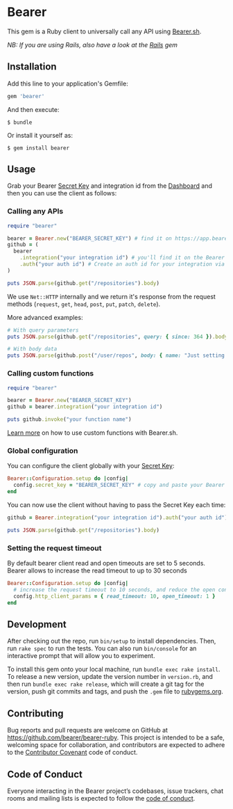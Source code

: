 # Bearer

This gem is a Ruby client to universally call any API using [Bearer.sh](https://www.bearer.sh).

_NB: If you are using Rails, also have a look at the [Rails](https://github.com/bearer/bearer-rails) gem_

## Installation

Add this line to your application's Gemfile:

```ruby
gem 'bearer'
```

And then execute:

```shell
$ bundle
```
Or install it yourself as:

```shell
$ gem install bearer
```

## Usage

Grab your Bearer [Secret Key](https://app.bearer.sh/keys) and integration id from
the [Dashboard](https://app.bearer.sh) and then you can use the client as follows:

### Calling any APIs

```ruby
require "bearer"

bearer = Bearer.new("BEARER_SECRET_KEY") # find it on https://app.bearer.sh/keys
github = (
  bearer
    .integration("your integration id") # you'll find it on the Bearer dashboard https://app.bearer.sh
    .auth("your auth id") # Create an auth id for your integration via the dashboard
)

puts JSON.parse(github.get("/repositories").body)
```

We use `Net::HTTP` internally and we
return it's response from the request methods (`request`,
`get`, `head`, `post`, `put`, `patch`, `delete`).

More advanced examples:

```ruby
# With query parameters
puts JSON.parse(github.get("/repositories", query: { since: 364 }).body)

# With body data
puts JSON.parse(github.post("/user/repos", body: { name: "Just setting up my Bearer.sh" }).body)
```

### Calling custom functions

```ruby
require "bearer"

bearer = Bearer.new("BEARER_SECRET_KEY")
github = bearer.integration("your integration id")

puts github.invoke("your function name")
```

[Learn more](https://docs.bearer.sh/working-with-bearer/manipulating-apis) on how to use custom functions with Bearer.sh.

### Global configuration

You can configure the client globally with your [Secret Key](https://app.bearer.sh/keys):

```ruby
Bearer::Configuration.setup do |config|
  config.secret_key = "BEARER_SECRET_KEY" # copy and paste your Bearer `Secret Key`
end
```

You can now use the client without having to pass the Secret Key each time:

```ruby
github = Bearer.integration("your integration id").auth("your auth id")

puts JSON.parse(github.get("/repositories").body)
```
### Setting the request timeout

By default bearer client read and open timeouts are set to 5 seconds. Bearer allows to increase the read timeout to up to 30 seconds

```ruby
Bearer::Configuration.setup do |config|
  # increase the request timeout to 10 seconds, and reduce the open connection timeout to 1 second
  config.http_client_params = { read_timeout: 10, open_timeout: 1 } 
end
```

## Development

After checking out the repo, run `bin/setup` to install dependencies. Then, run `rake spec` to run the tests. You can also run `bin/console` for an interactive prompt that will allow you to experiment.

To install this gem onto your local machine, run `bundle exec rake install`. To release a new version, update the version number in `version.rb`, and then run `bundle exec rake release`, which will create a git tag for the version, push git commits and tags, and push the `.gem` file to [rubygems.org](https://rubygems.org).

## Contributing

Bug reports and pull requests are welcome on GitHub at https://github.com/bearer/bearer-ruby. This project is intended to be a safe, welcoming space for collaboration, and contributors are expected to adhere to the [Contributor Covenant](http://contributor-covenant.org) code of conduct.

## Code of Conduct

Everyone interacting in the Bearer project’s codebases, issue trackers, chat rooms and mailing lists is expected to follow the [code of conduct](https://github.com/bearer/bearer-ruby/blob/master/CODE_OF_CONDUCT.md).
